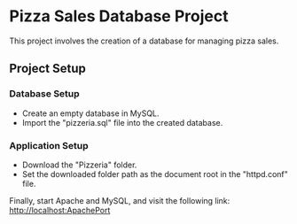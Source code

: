 # Pizza Sales Database Project

This project involves the creation of a database for managing pizza sales.

## Project Setup

### Database Setup

- Create an empty database in MySQL.
- Import the "pizzeria.sql" file into the created database.

### Application Setup

- Download the "Pizzeria" folder.
- Set the downloaded folder path as the document root in the "httpd.conf" file.

Finally, start Apache and MySQL, and visit the following link: [http://localhost:ApachePort](http://localhost:ApachePort)

